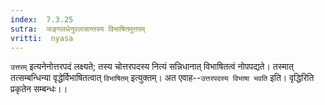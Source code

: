 ```yaml
---
index:  7.3.25
sutra:  जङ्गलधेनुवलजान्तस्य विभाषितमुत्तरम्
vritti:  nyasa
---
```


`उत्तरम्` इत्यनेनोत्तरपदं लक्ष्यते; तस्य चोत्तरपदस्य नित्यं सन्निधानात् विभाषितत्वं नोपपद्यते। तस्मात् तत्सम्बन्धिन्या वृद्धेर्विभाषितत्वात् `विभाषितम्` इत्युक्तम्। अत एवाह--`उत्तरपदस्य विभाषा भवति` इति। वृद्धिरिति प्रकृतेन सम्बन्धः।।

